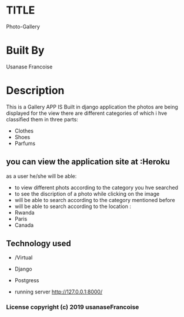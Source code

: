 # TITLE
Photo-Gallery
# Built By
 Usanase Francoise
# Description 

This is a Gallery APP  IS Built in django application  the photos are being displayed for the view
there are different categories of which i hve classified them in three parts:
- Clothes
- Shoes
- Parfums

## you can view the application site at :Heroku

as a user he/she will be able:
- to view different phots according to the category you hve searched
- to see the discription of a photo while clicking on the image
- will be able to search according to the category mentioned before
- will be able to search according to the location :
- Rwanda
- Paris
- Canada
        
        
## Technology used
- /Virtual
- Django
- Postgress

- running server http://127.0.0.1:8000/

### License copyright (c) 2019 usanaseFrancoise
